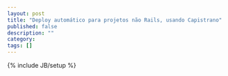 ```yaml
---
layout: post
title: "Deploy automático para projetos não Rails, usando Capistrano"
published: false
description: ""
category: 
tags: []
---
```

{% include JB/setup %}
